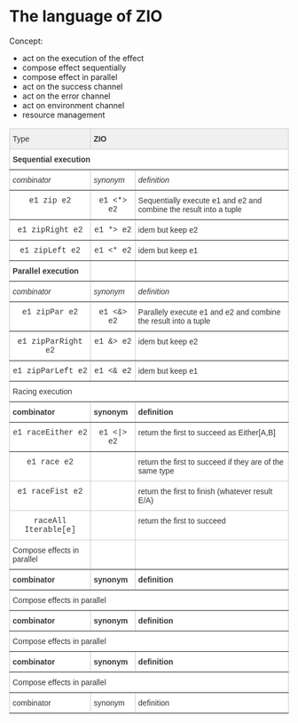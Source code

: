 <style type='text/css'>
.tg  {border-collapse:collapse;border-color:#ccc;border-spacing:0;}
.tg td{background-color:#fff;border-color:#ccc;border-style:solid;border-width:1px;color:#333;
  font-family:Arial, sans-serif;font-size:14px;overflow:hidden;padding:10px 5px;word-break:normal;}
.tg th{background-color:#f0f0f0;border-color:#ccc;border-style:solid;border-width:1px;color:#333;
  font-family:Arial, sans-serif;font-size:14px;font-weight:normal;overflow:hidden;padding:10px 5px;word-break:normal;}
.tg .tg-0pky{border-color:inherit;text-align:left;vertical-align:top}
.tg .tg-fymr{border-color:inherit;font-weight:bold;text-align:left;vertical-align:top}
.tg .tg-f8tv{border-color:inherit;font-style:italic;text-align:left;vertical-align:top}
.tg .tg-3ib7{border-color:inherit;font-family:"Courier New", Courier, monospace !important;;text-align:center;vertical-align:top}
.tg .tg-r5us{font-family:"Courier New", Courier, monospace !important;;text-align:center;vertical-align:top}
.tg .tg-0lax{text-align:left;vertical-align:top}
</style>

The language of ZIO
===================

Concept:
* act on the execution of the effect
* compose effect sequentially
* compose effect in parallel
* act on the success channel
* act on the error channel
* act on environment channel
* resource management


<table class="tg">
<thead>
  <tr>
    <th class="tg-0pky">Type</th>
    <th class="tg-fymr" colspan="2">ZIO</th>
  </tr>
</thead>
<tbody>
  <tr>
    <td class="tg-0pky" colspan="3"><span style="font-weight:bold">Sequential execution</span></td>
  </tr>
  <tr>
    <td class="tg-f8tv">combinator</td>
    <td class="tg-f8tv">synonym</td>
    <td class="tg-f8tv">definition</td>
  </tr>
  <tr>
    <td class="tg-3ib7">e1 zip e2</td>
    <td class="tg-3ib7">e1 &lt;*&gt; e2</td>
    <td class="tg-0pky">Sequentially execute e1 and e2 and combine the result into a tuple</td>
  </tr>
  <tr>
    <td class="tg-3ib7">e1 zipRight e2</td>
    <td class="tg-3ib7">e1 *&gt; e2 </td>
    <td class="tg-0pky">idem but keep e2</td>
  </tr>
  <tr>
    <td class="tg-3ib7">e1 zipLeft e2</td>
    <td class="tg-3ib7">e1 &lt;* e2</td>
    <td class="tg-0pky">idem but keep e1</td>
  </tr>
  <tr>
    <td class="tg-0pky"><span style="font-weight:bold">Parallel execution</span></td>
    <td class="tg-0pky"></td>
    <td class="tg-0pky"></td>
  </tr>
  <tr>
    <td class="tg-f8tv">combinator</td>
    <td class="tg-f8tv">synonym</td>
    <td class="tg-f8tv">definition</td>
  </tr>
  <tr>
    <td class="tg-3ib7">e1 zipPar e2</td>
    <td class="tg-3ib7">e1 &lt;&amp;&gt; e2</td>
    <td class="tg-0pky">Parallely execute e1 and e2 and combine the result into a tuple</td>
  </tr>
  <tr>
    <td class="tg-3ib7">e1 zipParRight e2</td>
    <td class="tg-3ib7">e1 &amp;&gt; e2 </td>
    <td class="tg-0pky">idem but keep e2</td>
  </tr>
  <tr>
    <td class="tg-3ib7">e1 zipParLeft e2</td>
    <td class="tg-3ib7">e1 &lt;&amp; e2</td>
    <td class="tg-0pky">idem but keep e1</td>
  </tr>
  <tr>
    <td class="tg-0pky" colspan="3">Racing execution</td>
  </tr>
  <tr>
    <td class="tg-fymr">combinator</td>
    <td class="tg-fymr">synonym</td>
    <td class="tg-fymr">definition</td>
  </tr>
  <tr>
    <td class="tg-3ib7">e1 raceEither e2</td>
    <td class="tg-3ib7">e1 &lt;|&gt; e2</td>
    <td class="tg-0pky">return the first to succeed as Either[A,B]</td>
  </tr>
  <tr>
    <td class="tg-r5us">e1 race e2</td>
    <td class="tg-r5us"></td>
    <td class="tg-0lax">return the first to succeed if they are of the same type</td>
  </tr>
  <tr>
    <td class="tg-r5us">e1 raceFist e2</td>
    <td class="tg-r5us"></td>
    <td class="tg-0lax">return the first to finish (whatever result E/A)</td>
  </tr>
  <tr>
    <td class="tg-r5us">raceAll Iterable[e]</td>
    <td class="tg-r5us"></td>
    <td class="tg-0lax">return the first to succeed</td>
  </tr>
  <tr>
    <td class="tg-0pky">Compose effects in parallel</td>
    <td class="tg-0pky"></td>
    <td class="tg-0pky"></td>
  </tr>
  <tr>
    <td class="tg-fymr">combinator</td>
    <td class="tg-fymr">synonym</td>
    <td class="tg-fymr">definition</td>
  </tr>
  <tr>
    <td class="tg-0pky" colspan="3">Compose effects in parallel</td>
  </tr>
  <tr>
    <td class="tg-fymr">combinator</td>
    <td class="tg-fymr">synonym</td>
    <td class="tg-fymr">definition</td>
  </tr>
  <tr>
    <td class="tg-0pky" colspan="3">Compose effects in parallel</td>
  </tr>
  <tr>
    <td class="tg-fymr">combinator</td>
    <td class="tg-fymr">synonym</td>
    <td class="tg-fymr">definition</td>
  </tr>
  <tr>
    <td class="tg-0pky" colspan="3">Compose effects in parallel</td>
  </tr>
  <tr>
    <td class="tg-0pky">combinator</td>
    <td class="tg-0pky">synonym</td>
    <td class="tg-0pky">definition</td>
  </tr>
</tbody>
</table>
